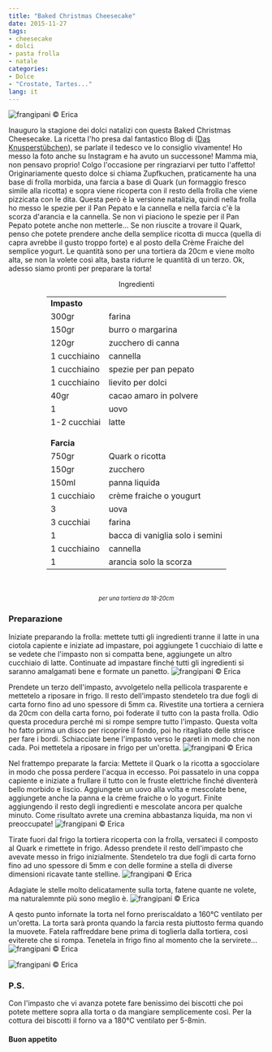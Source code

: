 ```yaml
---
title: "Baked Christmas Cheesecake"
date: 2015-11-27
tags:
- cheesecake
- dolci
- pasta frolla
- natale
categories:
- Dolce
- "Crostate, Tartes..."
lang: it
---
```

![](header.jpg "frangipani © Erica")

Inauguro la stagione dei dolci natalizi con questa Baked Christmas Cheesecake. La ricetta l'ho presa dal fantastico Blog di (<a href="http://knusperstuebchen.net/2015/11/22/herzlich-willkommen-kalte-zeit-zupfkuchen/" target="_blank">Das Knusperstübchen</a>), se parlate il tedesco ve lo consiglio vivamente! Ho messo la foto anche su Instagram e ha avuto un successone! Mamma mia, non pensavo proprio! Colgo l'occasione per ringraziarvi per tutto l'affetto! Originariamente questo dolce si chiama Zupfkuchen, praticamente ha una base di frolla morbida, una farcia a base di Quark (un formaggio fresco simile alla ricotta) e sopra viene ricoperta con il resto della frolla che viene pizzicata con le dita. Questa però è la versione natalizia, quindi nella frolla ho messo le spezie per il Pan Pepato e la cannella e nella farcia c'è la scorza d'arancia e la cannella. Se non vi piaciono le spezie per il Pan Pepato potete anche non metterle... Se non riuscite a trovare il Quark, penso che potete prendere anche della semplice ricotta di mucca (quella di capra avrebbe il gusto troppo forte) e al posto della Crème Fraiche del semplice yogurt. Le quantità sono per una tortiera da 20cm e viene molto alta, se non la volete così alta, basta ridurre le quantità di un terzo. Ok, adesso siamo pronti per preparare la torta!


<div id="wrapper" style="text-align: center">
  <div id="yourdiv" style="display: inline-block;">
    <div class="ingredients">
      <div class="ingredients-title">Ingredienti</div>
      <table>
        <tbody>
          <tr>
            <td colspan="2"><b>Impasto</b></td>
          </tr>
          <tr>
            <td>300gr</td>
            <td>farina</td>
          </tr>
          <tr>
            <td>150gr</td>
            <td>burro o margarina</td>
          </tr>
          <tr>
            <td>120gr</td>
            <td>zucchero di canna</td>
          </tr>
          <tr>
            <td>1 cucchiaino</td>
            <td>cannella</td>
          </tr>
          <tr>
            <td>1 cucchiaino</td>
            <td>spezie per pan pepato</td>
          </tr>
          <tr>
            <td>1 cucchiaino</td>
            <td>lievito per dolci</td>
          </tr>
          <tr>
            <td>40gr</td>
            <td>cacao amaro in polvere</td>
          </tr>
          <tr>
            <td>1</td>
            <td>uovo</td>
          </tr>
          <tr>
            <td>1-2 cucchiai</td>
            <td>latte</td>
          </tr>
          <tr style="height: 15px;"></tr>
          <tr>          
            <td colspan="2"><b>Farcia</b></td>
          </tr>      
          <tr>
            <td>750gr</td>
            <td>Quark o ricotta</td>
          </tr>
          <tr>
            <td>150gr</td>
            <td>zucchero</td>
          </tr>
          <tr>
            <td>150ml</td>
            <td>panna liquida</td>
          </tr>
          <tr>
            <td>1 cucchiaio</td>
            <td>crème fraiche o yougurt</td>
          </tr>
          <tr>
            <td>3</td>
            <td>uova</td>
          </tr>
          <tr>
            <td>3 cucchiai</td>
            <td>farina</td>
          </tr>
          <tr>
            <td>1</td>
            <td>bacca di vaniglia solo i semini</td>
          </tr>
          <tr>
            <td>1 cucchiaino</td>
            <td>cannella</td>
          </tr>
          <tr>
            <td>1</td>
            <td>arancia solo la scorza</td>      
          </tr>
        </tbody>
      </table>
      <br></br>
      <i class="pull-right" style="font-size: 80%;">per una tortiera da 18-20cm</i>
    </div>
  </div>
</div>


<h3>
  <font color="grey">
    <i class="fa fa-cogs"></i>
  </font> Preparazione
</h3>

Iniziate preparando la frolla: mettete tutti gli ingredienti tranne il latte in una ciotola capiente e iniziate ad impastare, poi aggiungete 1 cucchiaio di latte e se vedete che l'impasto non si compatta bene, aggiungete un altro cucchiaio di latte. Continuate ad impastare finché tutti gli ingredienti si saranno amalgamati bene e formate un panetto.
![](impasto.jpg "frangipani © Erica")

Prendete un terzo dell'impasto, avvolgetelo nella pellicola trasparente e mettetelo a riposare in frigo. Il resto dell'impasto stendetelo tra due fogli di carta forno fino ad uno spessore di 5mm ca. Rivestite una tortiera a cerniera da 20cm con della carta forno, poi foderate il tutto con la pasta frolla. Odio questa procedura perché mi si rompe sempre tutto l'impasto. Questa volta ho fatto prima un disco per ricoprire il fondo, poi ho ritagliato delle strisce per fare i bordi. Schiacciate bene l'impasto verso le pareti in modo che non cada. Poi mettetela a riposare in frigo per un'oretta.
![](teglia.jpg "frangipani © Erica")

Nel frattempo preparate la farcia: Mettete il Quark o la ricotta a sgocciolare in modo che possa perdere l'acqua in eccesso. Poi passatelo in una coppa capiente e iniziate a frullare il tutto con le fruste elettriche finché diventerà bello morbido e liscio. Aggiungete un uovo alla volta e mescolate bene, aggiungete anche la panna e la crème fraiche o lo yogurt. Finite aggiungendo il resto degli ingredienti e mescolate ancora per qualche minuto. Come risultato avrete una cremina abbastanza liquida, ma non vi preoccupate!
![](farcia.jpg "frangipani © Erica")

Tirate fuori dal frigo la tortiera ricoperta con la frolla, versateci il composto al Quark e rimettete in frigo. Adesso prendete il resto dell'impasto che avevate messo in frigo inizialmente. Stendetelo tra due fogli di carta forno fino ad uno spessore di 5mm e con delle formine a stella di diverse dimensioni ricavate tante stelline.
![](stelle.jpg "frangipani © Erica")

Adagiate le stelle molto delicatamente sulla torta, fatene quante ne volete, ma naturalemnte più sono meglio è.
![](tegliafinita.jpg "frangipani © Erica")

A qesto punto infornate la torta nel forno preriscaldato a 160°C ventilato per un'oretta. La torta sarà pronta quando la farcia resta piuttosto ferma quando la muovete. Fatela raffreddare bene prima di toglierla dalla tortiera, così eviterete che si rompa. Tenetela in frigo fino al momento che la servirete...
![](risultato1.jpg "frangipani © Erica")

![](risultato2.jpg "frangipani © Erica")


<h3>
  <font color="#FFCC00">
    <i class="fa fa-lightbulb-o"></i>
  </font> P.S.
</h3>

Con l'impasto che vi avanza potete fare benissimo dei biscotti che poi potete mettere sopra alla torta o da mangiare semplicemente così. Per la cottura dei biscotti il forno va a 180°C ventilato per 5-8min.

<h4>Buon appetito
  <font color="red">
    <i class="fa fa-smile-o"></i>
  </font>
</h4>
